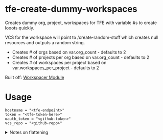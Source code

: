# tfe-create-dummy-workspaces

Creates dummy org, project, workspaces for TFE with variable #s to create looots quickly. 

VCS for the workspace will point to /create-random-stuff which creates null resources and outputs a random string. 

- Creates # of orgs based on var.org_count  - defaults to 2
- Creates # of projects per org based on var.org_count - defaults to 2
- Creates # of workspaces per project based on var.workspaces_per_project - defaults to 2

Built off: [Workspacer Module](https://github.com/alexbasista/terraform-tfe-workspacer/tree/main)

# Usage
```
hostname = "<tfe-endpoint>"
token = "<tfe-token-here>"
oauth_token = "<github-token>"
vcs_repo = "<github-repo>"
```
<details>
  <summary>Notes on flattening</summary>
  
Create a map to figure out how many projects we need per org 
`local.workspace_map`
```
workspace_names = {
  dummy-org-1 = {
    project-1 = {
      workspace-1 = {
        organization = "dummy-org-1"
        project      = "project-1"
      }
      workspace-2 = {
        organization = "dummy-org-1"
        project      = "project-1"
      }
    }
    project-2 = {
      workspace-1 = {
        organization = "dummy-org-1"
        project      = "project-2"
      }
      workspace-2 = {
        organization = "dummy-org-1"
        project      = "project-2"
      }
    }
  }
  dummy-org-2 = {
    project-1 = {
      workspace-1 = {
        organization = "dummy-org-2"
        project      = "project-1"
      }
      workspace-2 = {
        organization = "dummy-org-2"
        project      = "project-1"
      }
    }
    project-2 = {
      workspace-1 = {
        organization = "dummy-org-2"
        project      = "project-2"
      }
      workspace-2 = {
        organization = "dummy-org-2"
        project      = "project-2"
      }
    }
  }
}
```

then use flatten in order to create a new with keys per group
```
workspace_names = [
  {
    organization   = "dummy-org-1"
    project        = "project-1"
    workspace_name = "workspace-1"
  },
  {
    organization   = "dummy-org-1"
    project        = "project-1"
    workspace_name = "workspace-2"
  },
  {
    organization   = "dummy-org-1"
    project        = "project-2"
    workspace_name = "workspace-1"
  },
  {
    organization   = "dummy-org-1"
    project        = "project-2"
    workspace_name = "workspace-2"
  },
  {
    organization   = "dummy-org-2"
    project        = "project-1"
    workspace_name = "workspace-1"
  },
  {
    organization   = "dummy-org-2"
    project        = "project-1"
    workspace_name = "workspace-2"
  },
  {
    organization   = "dummy-org-2"
    project        = "project-2"
    workspace_name = "workspace-1"
  },
  {
    organization   = "dummy-org-2"
    project        = "project-2"
    workspace_name = "workspace-2"
  },
]
```
</details>